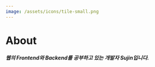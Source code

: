 ```yaml
---
image: /assets/icons/tile-small.png
---
```


# About



##### 웹의 Frontend와 Backend를 공부하고 있는 개발자 Sujin입니다.







